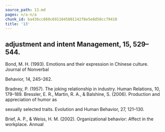 ```yaml
---
source_path: 13.md
pages: n/a-n/a
chunk_id: ba436cc869c6911045801142f8e5e8d58cc79410
title: '13'
---
```

## adjustment and intent Management, 15, 529–544.

Bond, M. H. (1993). Emotions and their expression in Chinese culture. Journal of Nonverbal

Behavior, 14, 245–262.

Bradney, P. (1957). The joking relationship in industry. Human Relations, 10, 179–189. Bressler, E. R., Martin, R. A., & Balshine, S. (2006). Production and appreciation of humor as

sexually selected traits. Evolution and Human Behavior, 27, 121–130.

Brief, A. P., & Weiss, H. M. (2002). Organizational behavior: Affect in the workplace. Annual
